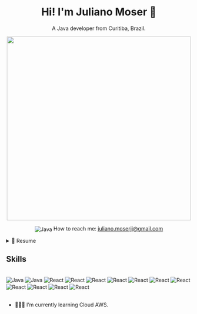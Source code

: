 <h1 align='center'>
  Hi! I'm Juliano Moser 👋
</h1>

<p align='center'>
  A Java developer from Curitiba, Brazil.
</p>

<!--
<a href="https://www.linkedin.com/in/alexandresanlim/">
    <img src="https://img.shields.io/badge/linkedin-%230077B5.svg?&style=for-the-badge&logo=linkedin&logoColor=white" />
  </a>&nbsp;&nbsp;
-->

<p align='center'>
  <a href="#"><img src="https://github-readme-stats.vercel.app/api?username=julianomoser&show_icons=true&theme=github_dark" width="500"></a>
</p>



<p align='center'>
  <img align="center" alt="Java" src="https://img.shields.io/badge/Gmail-D14836?style=for-the-badge&logo=gmail&logoColor=white">
  How to reach me: <a href='mailto:juliano.mosoerjj@gmail.com.com'>juliano.moserjj@gmail.com</a>
</p>

<details>
  <summary>📃 Resume</summary>


## Education

- 📖 **Analysis and Systems Development**\
📆 2019 - 2021\
📍 **Unicesumar University,** - Curitiba, Brazil

## Experience
  
<p>  
  I have been working with Java for the last 5 years, developing backend projects with Spring Boot, Rest API, Java EE, EJB, JPA. On frontend I develop with JSF and I have a basic knowledge of React.
Messaging with Kafka and Spring Boot.
Database, in the last projects, I worked with Postgresql and Mysql.
</p>  

## Projects

- 👨‍💻 **Management of: Vacation, Bonuses, Stolen Vehicles**\
📆 2022 - moment\
📍 **Totalsat Rastreamento de Veículos** - Curitiba/PR, Brazil  

<h3>  
Tecnologias utilizadas
<h3/> 
  
### Back end
- <img align="center" alt="Java" src="https://img.shields.io/badge/Java-ED8B00?style=for-the-badge&logo=java&logoColor=white">
- Java EE
- EJB  
- JPA / <img align="center" alt="Java" src="https://img.shields.io/badge/Hibernate-59666C?style=for-the-badge&logo=Hibernate&logoColor=white">
### Front end
- JSF
- Primefaces
### Implantação em produção
- Server: Payara
- Database: <img align="center" alt="React" src="https://img.shields.io/badge/PostgreSQL-316192?style=for-the-badge&logo=postgresql&logoColor=white">

##
- 👨‍💻 **Financial System**\
📆 2021\
📍 **Terra Nova** - Curitiba/PR, Brazil

<h3>  
Tecnologias utilizadas
<h3/> 

### Back end
- <img align="center" alt="Java" src="https://img.shields.io/badge/Java-ED8B00?style=for-the-badge&logo=java&logoColor=white">
- Java EE
- EJB  
- JPA / <img align="center" alt="Java" src="https://img.shields.io/badge/Hibernate-59666C?style=for-the-badge&logo=Hibernate&logoColor=white">
### Front end
- JSF
- Primefaces
### Implantação em produção
- Server: Payara
- Database: <img align="center" alt="React" src="https://img.shields.io/badge/PostgreSQL-316192?style=for-the-badge&logo=postgresql&logoColor=white">
  
</details>

## Skills 
<div style="display: inline_block"><br/>
  <img align="center" alt="Java" src="https://img.shields.io/badge/Java-ED8B00?style=for-the-badge&logo=java&logoColor=white">
  <img align="center" alt="Java" src="https://img.shields.io/badge/Hibernate-59666C?style=for-the-badge&logo=Hibernate&logoColor=white">  
  <img align="center" alt="React" src="https://img.shields.io/badge/Spring-6DB33F?style=for-the-badge&logo=spring&logoColor=white">
  <img align="center" alt="React" src="https://img.shields.io/badge/Swagger-85EA2D?style=for-the-badge&logo=Swagger&logoColor=white">
  <img align="center" alt="React" src="https://img.shields.io/badge/Apache_Kafka-231F20?style=for-the-badge&logo=apache-kafka&logoColor=white">
  <img align="center" alt="React" src="https://img.shields.io/badge/React-20232A?style=for-the-badge&logo=react&logoColor=61DAFB">
  <img align="center" alt="React" src="https://img.shields.io/badge/Node.js-43853D?style=for-the-badge&logo=node.js&logoColor=white">
  <img align="center" alt="React" src="https://img.shields.io/badge/Angular-DD0031?style=for-the-badge&logo=angular&logoColor=white">
  <img align="center" alt="React" src="https://img.shields.io/badge/PostgreSQL-316192?style=for-the-badge&logo=postgresql&logoColor=white">
  <img align="center" alt="React" src="https://img.shields.io/badge/MySQL-00000F?style=for-the-badge&logo=mysql&logoColor=white">
    <img align="center" alt="React" src="https://img.shields.io/badge/Docker-2496ED?style=for-the-badge&logo=docker&logoColor=white">
  <img align="center" alt="React" src="https://img.shields.io/badge/Amazon_AWS-232F3E?style=for-the-badge&logo=amazon-aws&logoColor=white">
  <img align="center" alt="React" src="https://img.shields.io/badge/Google_Cloud-4285F4?style=for-the-badge&logo=google-cloud&logoColor=white">
</div><br/>

- 👨🏻‍💻 I’m currently learning Cloud AWS.
